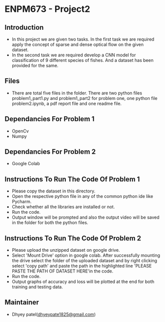 # ENPM673 - Project2
## Introduction
* In this project we are given two tasks. In the first task we are required apply the concept of sparse and dense optical flow on the given dataset. 
* In the second task we are required develop a CNN model for classification of 9 different species of fishes. And a dataset has been provided for the same.
## Files
* There are total five files in the folder. There are two python files problem1_part1.py and problem1_part2 for problem one, one python file problem2.ipynb, a pdf report file and one readme file.
## Dependancies For Problem 1
* OpenCv
* Numpy
## Dependancies For Problem 2
* Google Colab
## Instructions To Run The Code Of Problem 1
* Please copy the dataset in this directory.
* Open the respective python file in any of the common python ide like Pycharm.
* Check whether all the libraries are installed or not.
* Run the code.
* Output window will be prompted and also the output video will be saved in the folder for both the python files.
## Instructions To Run The Code Of Problem 2
* Please upload the unzipped dataset on google drive.
* Select 'Mount Drive' option in google colab. After successfully mounting the drive select the folder of the uploaded dataset and by right clicking select 'copy path' and paste the path in the highlighted line 'PLEASE PASTE THE PATH OF DATASET HERE'in the code.
* Run the code.
* Output graphs of accuracy and loss will be plotted at the end for both training and testing data.

## Maintainer
* Dhyey patel(dhyeypate1825@gmail.com)
